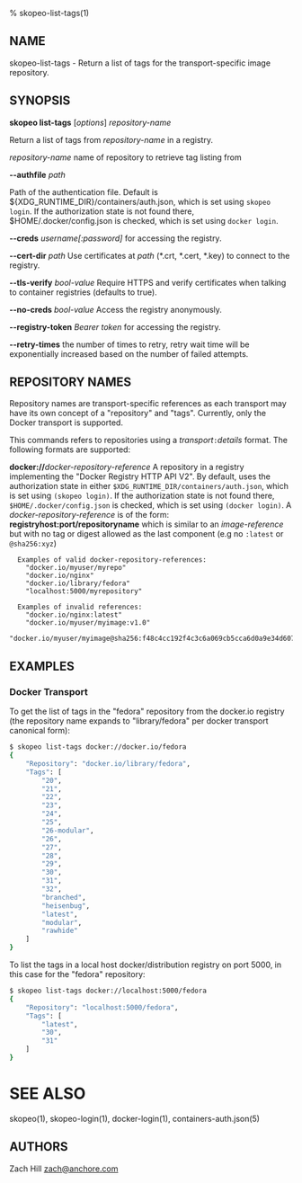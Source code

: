 % skopeo-list-tags(1)

## NAME
skopeo\-list\-tags - Return a list of tags for the transport-specific image repository.

## SYNOPSIS
**skopeo list-tags** [*options*] _repository-name_

Return a list of tags from _repository-name_ in a registry.

  _repository-name_ name of repository to retrieve tag listing from

  **--authfile** _path_

  Path of the authentication file. Default is ${XDG\_RUNTIME\_DIR}/containers/auth.json, which is set using `skopeo login`.
  If the authorization state is not found there, $HOME/.docker/config.json is checked, which is set using `docker login`.

  **--creds** _username[:password]_ for accessing the registry.

  **--cert-dir** _path_ Use certificates at _path_ (\*.crt, \*.cert, \*.key) to connect to the registry.

  **--tls-verify** _bool-value_ Require HTTPS and verify certificates when talking to container registries (defaults to true).

  **--no-creds** _bool-value_ Access the registry anonymously.

  **--registry-token** _Bearer token_ for accessing the registry.

  **--retry-times**  the number of times to retry, retry wait time will be exponentially increased based on the number of failed attempts.

## REPOSITORY NAMES

Repository names are transport-specific references as each transport may have its own concept of a "repository" and "tags". Currently, only the Docker transport is supported.

This commands refers to repositories using a _transport_`:`_details_ format. The following formats are supported:

  **docker://**_docker-repository-reference_
  A repository in a registry implementing the "Docker Registry HTTP API V2". By default, uses the authorization state in either `$XDG_RUNTIME_DIR/containers/auth.json`, which is set using `(skopeo login)`. If the authorization state is not found there, `$HOME/.docker/config.json` is checked, which is set using `(docker login)`.
  A _docker-repository-reference_ is of the form: **registryhost:port/repositoryname** which is similar to an _image-reference_ but with no tag or digest allowed as the last component (e.g no `:latest` or `@sha256:xyz`)

      Examples of valid docker-repository-references:
        "docker.io/myuser/myrepo"
        "docker.io/nginx"
        "docker.io/library/fedora"
        "localhost:5000/myrepository"

      Examples of invalid references:
        "docker.io/nginx:latest"
        "docker.io/myuser/myimage:v1.0"
        "docker.io/myuser/myimage@sha256:f48c4cc192f4c3c6a069cb5cca6d0a9e34d6076ba7c214fd0cc3ca60e0af76bb"


## EXAMPLES

### Docker Transport
To get the list of tags in the "fedora" repository from the docker.io registry (the repository name expands to "library/fedora" per docker transport canonical form):
```sh
$ skopeo list-tags docker://docker.io/fedora
{
    "Repository": "docker.io/library/fedora",
    "Tags": [
        "20",
        "21",
        "22",
        "23",
        "24",
        "25",
        "26-modular",
        "26",
        "27",
        "28",
        "29",
        "30",
        "31",
        "32",
        "branched",
        "heisenbug",
        "latest",
        "modular",
        "rawhide"
    ]
}

```

To list the tags in a local host docker/distribution registry on port 5000, in this case for the "fedora" repository:

```sh
$ skopeo list-tags docker://localhost:5000/fedora
{
    "Repository": "localhost:5000/fedora",
    "Tags": [
        "latest",
        "30",
        "31"
    ]
}

```

# SEE ALSO
skopeo(1), skopeo-login(1), docker-login(1), containers-auth.json(5)

## AUTHORS

Zach Hill <zach@anchore.com>

